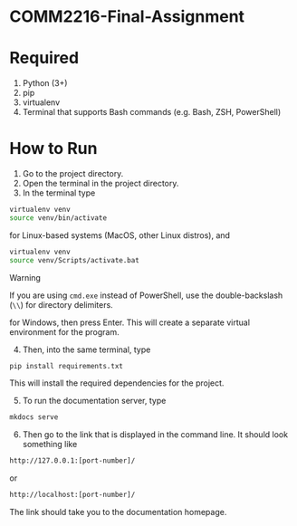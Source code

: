# COMM2216-Final-Assignment

# Required
1. Python (3+)
2. pip
3. virtualenv 
4. Terminal that supports Bash commands (e.g. Bash, ZSH, PowerShell)

# How to Run
1. Go to the project directory.
2. Open the terminal in the project directory.
3. In the terminal type
```bash
virtualenv venv
source venv/bin/activate
```
for Linux-based systems (MacOS, other Linux distros),
and 
```bash
virtualenv venv
source venv/Scripts/activate.bat
```
> [!warning]
> If you are using `cmd.exe` instead of PowerShell,
> use the double-backslash (`\\`) for directory delimiters.

for Windows, then press Enter. This will create a separate virtual environment for the program.

4. Then, into the same terminal, type
```bash
pip install requirements.txt
```
This will install the required dependencies for the project.

5. To run the documentation server, type
```bash
mkdocs serve
```

6. Then go to the link that is displayed in the command line.
It should look something like 
```bash
http://127.0.0.1:[port-number]/
```
or
```bash
http://localhost:[port-number]/
```
The link should take you to the documentation homepage.
